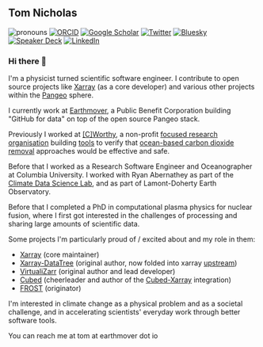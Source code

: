 ## Tom Nicholas



<!--
**TomNicholas/TomNicholas** is a ✨ _special_ ✨ repository because its `README.md` (this file) appears on your GitHub profile.

Here are some ideas to get you started:

- 🔭 I’m currently working on ...
- 🌱 I’m currently learning ...
- 👯 I’m looking to collaborate on ...
- 🤔 I’m looking for help with ...
- 💬 Ask me about ...
- 📫 How to reach me: ...
- 😄 Pronouns: ...
- ⚡ Fun fact: ...
-->

![pronouns](https://img.shields.io/static/v1?label=pronouns&message=he/him&color=red&style=flat-square)
[![ORCID](https://img.shields.io/static/v1?label=ORCID&message=0000-0002-2176-0530&color=green&style=flat-square&logo=orcid)](https://orcid.org/0000-0002-2176-0530)
[![Google Scholar](https://img.shields.io/static/v1?label=&message=Google%20Scholar&color=gray&style=flat-square&logo=google-scholar)](https://scholar.google.com/citations?user=sRqgW3gAAAAJ)
[![Twitter](https://img.shields.io/twitter/follow/TEGNicholasCode?logo=twitter&style=flat-square)](https://twitter.com/TEGNicholasCode)
[![Bluesky](https://img.shields.io/badge/Bluesky-0285FF?style=flat-square&logo=Bluesky&logoColor=white)](https://bsky.app/profile/tegnicholas.bsky.social)
[![Speaker Deck](https://img.shields.io/badge/Speaker%20Deck-009287.svg?style=flat-square&logo=Speaker-Deck&logoColor=white)](https://speakerdeck.com/tomnicholas)
[![LinkedIn](https://img.shields.io/static/v1?label=&message=LinkedIn&color=0077B5&style=flat-square&logo=linkedin)](https://www.linkedin.com/in/tom-nicholas/)

### Hi there 👋

I'm a physicist turned scientific software engineer. I contribute to open source projects like [Xarray](https://github.com/pydata/xarray) (as a core developer) and various other projects within the [Pangeo](https://github.com/pangeo-data) sphere.

I currently work at [Earthmover](https://earthmover.io/), a Public Benefit Corporation building "GitHub for data" on top of the open source Pangeo stack.

Previously I worked at [[C]Worthy](https://cworthy.org/), a non-profit [focused research organisation](https://www.nature.com/articles/d41586-022-00018-5) building [tools](https://github.com/CWorthy-ocean/C-Star) to verify that [ocean-based carbon dioxide removal](https://carbonplan.org/research/oae-efficiency) approaches would be effective and safe.

Before that I worked as a Research Software Engineer and Oceanographer at Columbia University. I worked with Ryan Abernathey as part of the [Climate Data Science Lab](https://ocean-transport.github.io/cds_lab.html), and as part of Lamont-Doherty Earth Observatory.

Before that I completed a PhD in computational plasma physics for nuclear fusion, where I first got interested in the challenges of processing and sharing large amounts of scientific data.

Some projects I'm particularly proud of / excited about and my role in them:
- [Xarray](https://github.com/pydata/xarray) (core maintainer)
- [Xarray-DataTree](https://github.com/xarray-contrib/datatree) (original author, now folded into xarray [upstream](https://docs.xarray.dev/en/stable/user-guide/hierarchical-data.html))
- [VirtualiZarr](https://github.com/zarr-developers/VirtualiZarr) (original author and lead developer)
- [Cubed](https://github.com/cubed-dev/cubed) (cheerleader and author of the [Cubed-Xarray](https://github.com/cubed-dev/cubed-xarray) integration)
- [FROST](https://github.com/TomNicholas/FROST) (originator)

I'm interested in climate change as a physical problem and as a societal challenge, and in accelerating scientists' everyday work through better software tools.

You can reach me at tom at earthmover dot io
